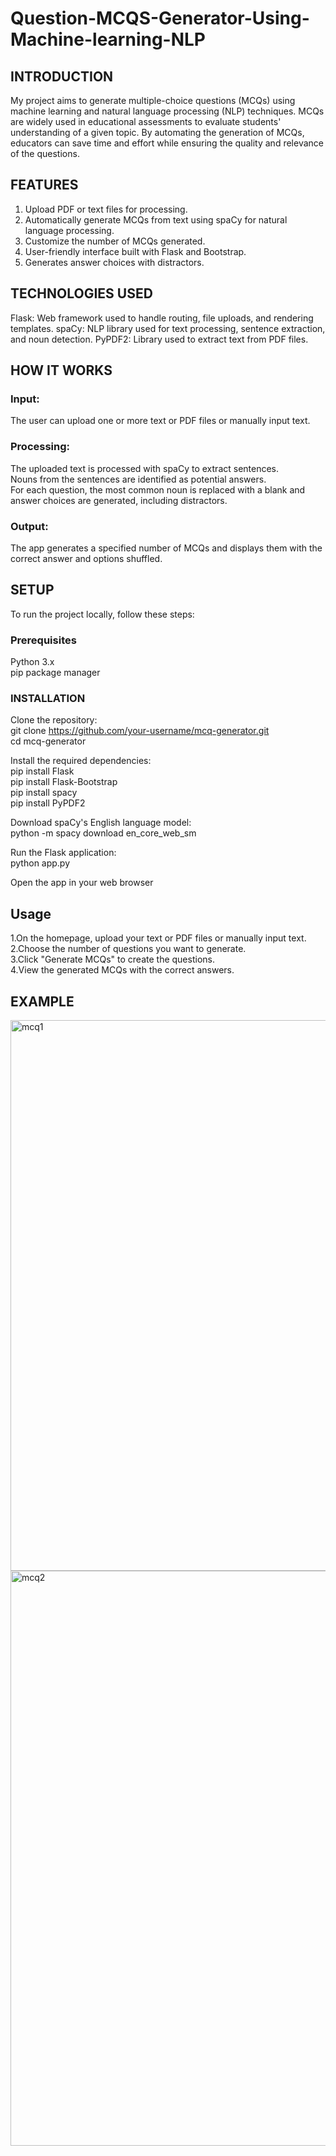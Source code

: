 # Question-MCQS-Generator-Using-Machine-learning-NLP

## INTRODUCTION

My project aims to generate multiple-choice questions (MCQs) using machine learning and natural language processing (NLP) techniques. MCQs are widely used in educational assessments to evaluate students' understanding of a given topic. By automating the generation of MCQs, educators can save time and effort while ensuring the quality and relevance of the questions.

## FEATURES

1. Upload PDF or text files for processing.  
2. Automatically generate MCQs from text using spaCy for natural language processing.  
3. Customize the number of MCQs generated.  
4. User-friendly interface built with Flask and Bootstrap.  
5. Generates answer choices with distractors.  

## TECHNOLOGIES USED

Flask: Web framework used to handle routing, file uploads, and rendering templates.
spaCy: NLP library used for text processing, sentence extraction, and noun detection.
PyPDF2: Library used to extract text from PDF files.

## HOW IT WORKS

### Input: 
The user can upload one or more text or PDF files or manually input text.
### Processing:
The uploaded text is processed with spaCy to extract sentences.  
Nouns from the sentences are identified as potential answers.  
For each question, the most common noun is replaced with a blank and answer choices are generated, including distractors.  
### Output:
The app generates a specified number of MCQs and displays them with the correct answer and options shuffled.

## SETUP

To run the project locally, follow these steps:

### Prerequisites
Python 3.x  
pip package manager

### INSTALLATION

Clone the repository:  
git clone https://github.com/your-username/mcq-generator.git  
cd mcq-generator


Install the required dependencies:  
pip install Flask  
pip install Flask-Bootstrap  
pip install spacy  
pip install PyPDF2  

Download spaCy's English language model:  
python -m spacy download en_core_web_sm  

Run the Flask application:  
python app.py  

Open the app in your web browser

## Usage

1.On the homepage, upload your text or PDF files or manually input text.  
2.Choose the number of questions you want to generate.  
3.Click "Generate MCQs" to create the questions.  
4.View the generated MCQs with the correct answers.  

## EXAMPLE

<img width="881" alt="mcq1" src="https://github.com/user-attachments/assets/f4c37aee-aafe-4e42-b10b-d0b3226973a1">

<img width="920" alt="mcq2" src="https://github.com/user-attachments/assets/681bf878-77eb-44c1-9690-e709186f7141">







